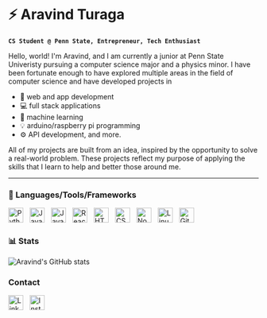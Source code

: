 # ⚡ Aravind Turaga

**`CS Student @ Penn State, Entrepreneur, Tech Enthusiast`**

Hello, world! I'm Aravind, and I am currently a junior at Penn State Univeristy pursuing a computer science major and a physics minor. I have been fortunate enough to have explored multiple areas in the field of computer science and have developed projects in 

- 📱 web and app development
- 💻 full stack applications
- 🤖 machine learning
- 💡 arduino/raspberry pi programming
- ⚙️ API development, and more.

All of my projects are built from an idea, inspired by the opportunity to solve a real-world problem. These projects reflect my purpose of applying the skills that I learn to help and better those around me.

--- 

### 🧰 Languages/Tools/Frameworks

<img align="left" alt="Python" width="30px" style="padding-right:10px;" src="https://upload.wikimedia.org/wikipedia/commons/c/c3/Python-logo-notext.svg" />
<img align="left" alt="JavaScript" width="30px" style="padding-right:10px;" src="https://cdn.jsdelivr.net/gh/devicons/devicon/icons/javascript/javascript-plain.svg" />
<img align="left" alt="Java" width="30px" style="padding-right:10px;" src="https://cdn.jsdelivr.net/gh/devicons/devicon/icons/java/java-original.svg"/>
<img align="left" alt="React" width="30px" style="padding-right:10px;" src="https://cdn.jsdelivr.net/gh/devicons/devicon/icons/react/react-original.svg" />
<img align="left" alt="HTML" width="30px" style="padding-right:10px;" src="https://cdn.jsdelivr.net/gh/devicons/devicon/icons/html5/html5-plain.svg" />
<img align="left" alt="CSS" width="30px" style="padding-right:10px;" src="https://cdn.jsdelivr.net/gh/devicons/devicon/icons/css3/css3-plain.svg" />
<img align="left" alt="NodeJS" width="30px" style="padding-right:10px;" src="https://cdn.jsdelivr.net/gh/devicons/devicon/icons/nodejs/nodejs-original.svg" />
<img align="left" alt="Linux" width="30px" style="padding-right:10px;" src="https://cdn.jsdelivr.net/gh/devicons/devicon/icons/linux/linux-original.svg" />
<img align="left" alt="Git" width="30px" style="padding-right:10px;" src="https://cdn.jsdelivr.net/gh/devicons/devicon/icons/git/git-original.svg" />

<br />

#
### 📊 Stats
![Aravind's GitHub stats](https://github-readme-stats.vercel.app/api?username=aTuraga30&hide=issues,prs&theme=rose_pine&rank_icon=github)

### Contact 

<a href="https://www.linkedin.com/in/sri-gourav-aravind-turaga/">
  <img align="left" alt="LinkedIn" width="30px" style="padding-right:10px;" src="https://static-00.iconduck.com/assets.00/linkedin-icon-512x512-3ax9x043.png" />
</a>
<a href="https://www.instagram.com/">
  <img align="left" alt="Instagram" width="30px" style="padding-right:10px;" src="https://as2.ftcdn.net/v2/jpg/02/98/31/59/1000_F_298315933_FdK3b8wCs7EhYWlJqieSvmSgTOr9MSfR.jpg" />
</a>

